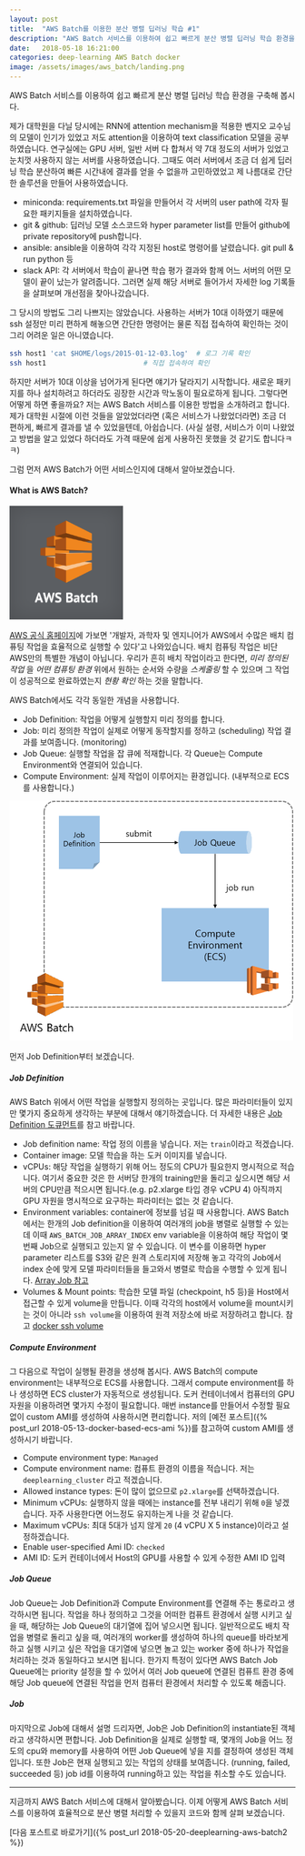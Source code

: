 ```yaml
---
layout: post
title:  "AWS Batch를 이용한 분산 병렬 딥러닝 학습 #1"
description: "AWS Batch 서비스를 이용하여 쉽고 빠르게 분산 병렬 딥러닝 학습 환경을 구축해 봅시다."
date:   2018-05-18 16:21:00
categories: deep-learning AWS Batch docker
image: /assets/images/aws_batch/landing.png
---
```


AWS Batch 서비스를 이용하여 쉽고 빠르게 분산 병렬 딥러닝 학습 환경을 구축해 봅시다.

제가 대학원을 다닐 당시에는 RNN에 attention mechanism을 적용한 벤지오 교수님의 모델이 인기가 있었고 저도 attention을 이용하여 text classification 모델을 공부하였습니다.
연구실에는 GPU 서버, 일반 서버 다 합쳐서 약 7대 정도의 서버가 있었고 눈치껏 사용하지 않는 서버를 사용하였습니다. 그때도 여러 서버에서 조금 더 쉽게 딥러닝 학습 분산하여
빠른 시간내에 결과를 얻을 수 없을까 고민하였었고 제 나름대로 간단한 솔루션을 만들어 사용하였습니다.

- miniconda: requirements.txt 파일을 만들어서 각 서버의 user path에 각자 필요한 패키지들을 설치하였습니다.
- git & github: 딥러닝 모델 소스코드와 hyper parameter list를 만들어 github에 private repository에 push합니다.
- ansible: ansible을 이용하여 각각 지정된 host로 명령어를 날렸습니다. git pull & run python 등
- slack API: 각 서버에서 학습이 끝나면 학습 평가 결과와 함께 어느 서버의 어떤 모델이 끝이 났는가 알려줍니다. 그러면 실제 해당 서버로 들어가서 자세한 log 기록들을 살펴보며 개선점을 찾아나갔습니다.

그 당시의 방법도 그리 나쁘지는 않았습니다. 사용하는 서버가 10대 이하였기 때문에 ssh 설정만 미리 편하게 해놓으면 간단한 명령어는 물론 직접 접속하여 확인하는 것이 그리 어려운 일은 아니였습니다.
```bash
ssh host1 'cat $HOME/logs/2015-01-12-03.log'  # 로그 기록 확인
ssh host1                        # 직접 접속하여 확인
```
하지만 서버가 10대 이상을 넘어가게 된다면 얘기가 달라지기 시작합니다. 새로운 패키지를 하나 설치하려고 하더라도 굉장한 시간과 막노동이 필요로하게 됩니다.
그렇다면 어떻게 하면 좋을까요? 저는 AWS Batch 서비스를 이용한 방법을 소개하려고 합니다. 제가 대학원 시절에 이런 것들을 알았었더라면 (혹은 서비스가 나왔었더라면)
조금 더 편하게, 빠르게 결과를 낼 수 있었을텐데, 아쉽습니다. (사실 설령, 서비스가 이미 나왔었고 방법을 알고 있었다 하더라도 가격 때문에 쉽게 사용하진 못했을 것 같기도 합니다ㅋㅋ)

그럼 먼저 AWS Batch가 어떤 서비스인지에 대해서 알아보겠습니다.


#### What is AWS Batch?

![](/assets/images/aws_batch/aws-batch.png)

[AWS 공식 홈페이지](https://aws.amazon.com/batch/)에 가보면 '개발자, 과학자 및 엔지니어가 AWS에서 수많은 배치 컴퓨팅 작업을 효율적으로 실행할 수 있다'고 나와있습니다.
배치 컴퓨팅 작업은 비단 AWS만의 특별한 개념이 아닙니다. 우리가 흔히 배치 작업이라고 한다면, _미리 정의된 작업_ 을 _어떤 컴퓨팅 환경_ 위에서 원하는 순서와 수량을 _스케줄링_ 할 수 있으며
그 작업이 성공적으로 완료하였는지 _현황 확인_ 하는 것을 말합니다.

AWS Batch에서도 각각 동일한 개념을 사용합니다.
- Job Definition: 작업을 어떻게 실행할지 미리 정의를 합니다.
- Job: 미리 정의한 작업이 실제로 어떻게 동작할지를 정하고 (scheduling) 작업 결과를 보여줍니다. (monitoring)
- Job Queue: 실행할 작업을 잡 큐에 적재합니다. 각 Queue는 Compute Environment와 연결되어 있습니다.
- Compute Environment: 실제 작업이 이루어지는 환경입니다. (내부적으로 ECS를 사용합니다.)

![](/assets/images/aws_batch/aws_batch500.png)

먼저 Job Definition부터 보겠습니다.

##### Job Definition
AWS Batch 위에서 어떤 작업을 실행할지 정의하는 곳입니다.
많은 파라미터들이 있지만 몇가지 중요하게 생각하는 부분에 대해서 얘기하겠습니다.
더 자세한 내용은 [Job Definition 도큐먼트](https://docs.aws.amazon.com/batch/latest/userguide/job_definition_parameters.html)를 참고 바랍니다.
<!-- ![](/assets/images/aws_batch/jobdef.png) -->
- Job definition name: 작업 정의 이름을 넣습니다. 저는 `train`이라고 적겠습니다.
- Container image: 모델 학습을 하는 도커 이미지를 넣습니다.
- vCPUs: 해당 작업을 실행하기 위해 어느 정도의 CPU가 필요한지 명시적으로 적습니다. 여기서 중요한 것은 한 서버당 한개의 training만을 돌리고 싶으시면 해당 서버의 CPU만큼 적으시면 됩니다.(e.g. p2.xlarge 타입 경우 vCPU 4)
아직까지 GPU 자원을 명시적으로 요구하는 파라미터는 없는 것 같습니다.
- Environment variables: container에 정보를 넘길 때 사용합니다. AWS Batch에서는 한개의 Job definition을 이용하여 여러개의 job을 병렬로 실행할 수 있는데 이때 `AWS_BATCH_JOB_ARRAY_INDEX` env variable을 이용하여 해당 작업이 몇번째 Job으로 실행되고 있는지 알 수 있습니다. 이 변수를 이용하면 hyper parameter 리스트를 S3와 같은 원격 스토리지에 저장해 놓고 각각의 Job에서 index 순에 맞게 모델 파라미터들을 들고와서 병렬로 학습을 수행할 수 있게 됩니다. [Array Job 참고](https://docs.aws.amazon.com/batch/latest/userguide/array_jobs.html)
- Volumes & Mount points: 학습한 모델 파일 (checkpoint, h5 등)을 Host에서 접근할 수 있게 volume을 만듭니다. 이때 각각의 host에서 volume을 mount시키는 것이 아니라 `ssh volume`을 이용하여 원격 저장소에 바로 저장하려고 합니다. 참고 [docker ssh volume](https://github.com/vieux/docker-volume-sshfs)

##### Compute Environment
그 다음으로 작업이 실행될 환경을 생성해 봅시다. AWS Batch의 compute environment는 내부적으로 ECS를 사용합니다. 그래서 compute environment를 하나 생성하면 ECS cluster가 자동적으로 생성됩니다.
도커 컨테이너에서 컴퓨터의 GPU 자원을 이용하려면 몇가지 수정이 필요합니다. 매번 instance를 만들어서 수정할 필요 없이 custom AMI를 생성하여 사용하시면 편리합니다. 저의 [예전 포스트]({% post_url 2018-05-13-docker-based-ecs-ami %})를 참고하여 custom AMI를 생성하시기 바랍니다.
- Compute environment type: `Managed`
- Compute environment name: 컴퓨트 환경의 이름을 적습니다. 저는 `deeplearning_cluster` 라고 적겠습니다.
- Allowed instance types: 돈이 많이 없으므로 `p2.xlarge`를 선택하겠습니다.
- Minimum vCPUs: 실행하지 않을 때에는 instance를 전부 내리기 위해 `0`을 넣겠습니다. 자주 사용한다면 어느정도 유지하는게 나을 것 같습니다.
- Maximum vCPUs: 최대 5대가 넘지 않게 `20` (4 vCPU X 5 instance)이라고 설정하겠습니다.
- Enable user-specified Ami ID: `checked`
- AMI ID: 도커 컨테이너에서 Host의 GPU를 사용할 수 있게 수정한 AMI ID 입력

##### Job Queue
Job Queue는 Job Definition과 Compute Environment를 연결해 주는 통로라고 생각하시면 됩니다. 작업을 하나 정의하고 그것을 어떠한 컴퓨트 환경에서 실행 시키고 싶을 때, 해당하는 Job Queue의 대기열에 집어 넣으시면 됩니다.
일반적으로도 배치 작업을 병렬로 돌리고 싶을 때, 여러개의 worker를 생성하여 하나의 queue를 바라보게 하고 실행 시키고 싶은 작업을 대기열에 넣으면 놀고 있는 worker 중에 하나가 작업을 처리하는 것과 동일하다고 보시면 됩니다. 한가지 특정이 있다면 AWS Batch Job Queue에는 priority 설정을 할 수 있어서 여러 Job queue에 연결된 컴퓨트 환경 중에 해당 Job queue에 연결된 작업을 먼저 컴퓨터 환경에서 처리할 수 있도록 해줍니다.

##### Job
마지막으로 Job에 대해서 설명 드리자면, Job은 Job Definition의 instantiate된 객체라고 생각하시면 편합니다. Job Definition을 실제로 실행할 때, 몇개의 Job을 어느 정도의 cpu와 memory를 사용하여 어떤 Job Queue에 넣을 지를 결정하여 생성된 객체입니다. 또한 Job은 현재 실행되고 있는 작업의 상태를 보여줍니다. (running, failed, succeeded 등) job id를 이용하여 running하고 있는 작업을 취소할 수도 있습니다.

---

지금까지 AWS Batch 서비스에 대해서 알아봤습니다. 이제 어떻게 AWS Batch 서비스를 이용하여 효율적으로 분산 병렬 처리할 수 있을지 코드와 함께 살펴 보겠습니다.

[다음 포스트로 바로가기]({% post_url 2018-05-20-deeplearning-aws-batch2 %})
